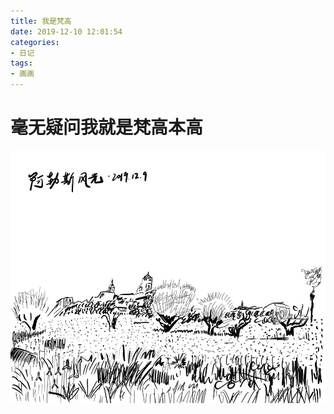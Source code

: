 ```yaml
---
title: 我是梵高
date: 2019-12-10 12:01:54
categories:
- 日记
tags:
- 画画
---
```

# 毫无疑问我就是梵高本高
![](https://raw.githubusercontent.com/placenameday/mypic/master/20191210120105.jpeg)